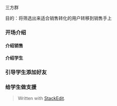 三方群

目的：将筛选出来适合销售转化的用户转移到销售手上

### 开场介绍
#### 介绍销售
#### 介绍学生

### 引导学生添加好友

### 给学生做支援


> Written with [StackEdit](https://stackedit.io/).
<!--stackedit_data:
eyJoaXN0b3J5IjpbMTg1MzMwNzU5NCw3MzA5OTgxMTZdfQ==
-->